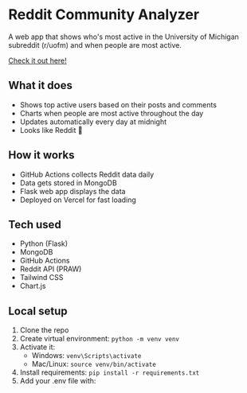 # Reddit Community Analyzer

A web app that shows who's most active in the University of Michigan subreddit (r/uofm) and when people are most active.

[Check it out here!](https://reddit-analyzer.vercel.app/)

## What it does
- Shows top active users based on their posts and comments
- Charts when people are most active throughout the day
- Updates automatically every day at midnight
- Looks like Reddit 🙂

## How it works
- GitHub Actions collects Reddit data daily
- Data gets stored in MongoDB
- Flask web app displays the data
- Deployed on Vercel for fast loading

## Tech used
- Python (Flask)
- MongoDB
- GitHub Actions
- Reddit API (PRAW)
- Tailwind CSS
- Chart.js

## Local setup
1. Clone the repo
2. Create virtual environment: `python -m venv venv`
3. Activate it: 
   - Windows: `venv\Scripts\activate`
   - Mac/Linux: `source venv/bin/activate`
4. Install requirements: `pip install -r requirements.txt`
5. Add your .env file with: